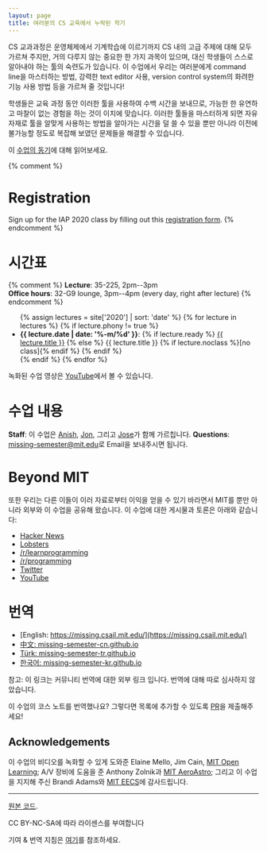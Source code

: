 ```yaml
---
layout: page
title: 여러분의 CS 교육에서 누락된 학기
---
```


CS 교과과정은 운영체제에서 기계학습에 이르기까지 CS 내의 고급 주제에 대해 모두 가르쳐 주지만, 거의 다루지 않는 중요한 한 가지 과목이 있으며,
대신 학생들이 스스로 알아내야 하는 툴의 숙련도가 있습니다. 이 수업에서 우리는 여러분에게 command line을 마스터하는 방법, 강력한 text editor 사용, 
version control system의 화려한 기능 사용 방법 등을 가르쳐 줄 것입니다!

학생들은 교육 과정 동안 이러한 툴을 사용하여 수백 시간을 보내므로, 가능한 한 유연하고 마찰이 없는 경험을 하는 것이 이치에 맞습니다.
이러한 툴들을 마스터하게 되면 자유자재로 툴을 알맞게 사용하는 방법을 알아가는 시간을 덜 쓸 수 있을 뿐만 아니라 이전에 불가능할 정도로 복잡해 보였던 문제들을 해결할 수 있습니다.


이 [수업의 동기](/about/)에 대해 읽어보세요.

{% comment %}
# Registration

Sign up for the IAP 2020 class by filling out this [registration form](https://forms.gle/TD1KnwCSV52qexVt9).
{% endcomment %}

# 시간표

{% comment %}
**Lecture**: 35-225, 2pm--3pm<br>
**Office hours**: 32-G9 lounge, 3pm--4pm (every day, right after lecture)
{% endcomment %}

<ul>
{% assign lectures = site['2020'] | sort: 'date' %}
{% for lecture in lectures %}
    {% if lecture.phony != true %}
        <li>
        <strong>{{ lecture.date | date: '%-m/%d' }}</strong>:
        {% if lecture.ready %}
            <a href="{{ lecture.url }}">{{ lecture.title }}</a>
        {% else %}
            {{ lecture.title }} {% if lecture.noclass %}[no class]{% endif %}
        {% endif %}
        </li>
    {% endif %}
{% endfor %}
</ul>

녹화된 수업 영상은 [YouTube](https://www.youtube.com/playlist?list=PLyzOVJj3bHQuloKGG59rS43e29ro7I57J)에서 볼 수 있습니다.

# 수업 내용

**Staff**: 이 수업은 [Anish](https://www.anishathalye.com/), [Jon](https://thesquareplanet.com/), 그리고 [Jose](http://josejg.com/)가 함께 가르칩니다.
**Questions**: [missing-semester@mit.edu](mailto:missing-semester@mit.edu)로 Email을 보내주시면 됩니다.

# Beyond MIT

또한 우리는 다른 이들이 이러 자료로부터 이익을 얻을 수 있기 바라면서 MIT를 뿐만 아니라 외부와 이 수업을 공유해 왔습니다. 이 수업에 대한 게시물과 토론은 아래와 같습니다:

 - [Hacker News](https://news.ycombinator.com/item?id=22226380)
 - [Lobsters](https://lobste.rs/s/ti1k98/missing_semester_your_cs_education_mit)
 - [/r/learnprogramming](https://www.reddit.com/r/learnprogramming/comments/eyagda/the_missing_semester_of_your_cs_education_mit/)
 - [/r/programming](https://www.reddit.com/r/programming/comments/eyagcd/the_missing_semester_of_your_cs_education_mit/)
 - [Twitter](https://twitter.com/jonhoo/status/1224383452591509507)
 - [YouTube](https://www.youtube.com/playlist?list=PLyzOVJj3bHQuloKGG59rS43e29ro7I57J)

# 번역

- [English: https://missing.csail.mit.edu/](https://missing.csail.mit.edu/)
- [中文: missing-semester-cn.github.io](https://missing-semester-cn.github.io/)
- [Türk: missing-semester-tr.github.io](https://missing-semester-tr.github.io/)
- [한국어: missing-semester-kr.github.io](https://missing-semester-kr.github.io/)

참고: 이 링크는 커뮤니티 번역에 대한 외부 링크 입니다. 번역에 대해 따로 심사하지 않았습니다.

이 수업의 코스 노트를 번역했나요? 그렇다면 목록에 추가할 수 있도록 [PR](https://github.com/missing-semester/missing-semester/pulls)을 제출해주세요!


## Acknowledgements

이 수업의 비디오를 녹화할 수 있게 도와준 Elaine Mello, Jim Cain, [MIT Open Learning](https://openlearning.mit.edu/); A/V 장비에 도움을 준 Anthony Zolnik과 [MIT AeroAstro](https://aeroastro.mit.edu/); 그리고 이 수업을 지지해 주신 Brandi Adams와 [MIT EECS](https://www.eecs.mit.edu/)에 감사드립니다.

---

<div class="small center">
<p><a href="https://github.com/missing-semester/missing-semester">원본 코드</a>.</p>
<p>CC BY-NC-SA에 따라 라이센스를 부여합니다</p>
<p>기여 &amp; 번역 지침은 <a href="/license/">여기</a>를 참조하세요.</p>
</div>
